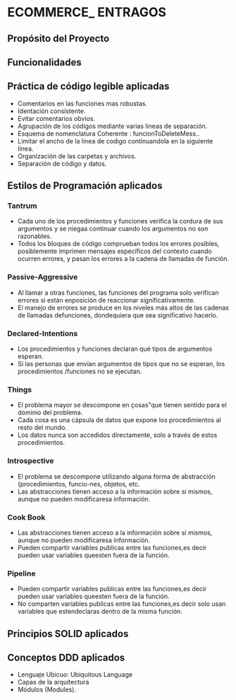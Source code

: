 # ECOMMERCE_ ENTRAGOS
## Propósito del Proyecto
## Funcionalidades
## Práctica de código legible aplicadas
* Comentarios en las funciones mas robustas.
* Identación consistente.
* Evitar comentarios obvios.
* Agrupación de los códigos mediante varias lineas de separación.
* Esquema de nomenclatura Coherente : funcionToDeleteMess..
* Limitar el ancho de la linea de codigo continuandola en la siguiente linea.
* Organización de las carpetas y archivos.
* Separación de código y datos.

## Estilos de Programación aplicados
### Tantrum
* Cada uno de los procedimientos y funciones verifica la cordura de sus argumentos y se niegaa continuar cuando los argumentos no son razonables.
* Todos los bloques de código comprueban todos los errores posibles, posiblemente imprimen mensajes específicos del contexto cuando ocurren errores, y pasan los errores a la cadena de llamadas de función.

### Passive-Aggressive
* Al llamar a otras funciones, las funciones del programa solo verifican errores si están enposición de reaccionar significativamente.
* El manejo de errores se produce en los niveles más altos de las cadenas de llamadas defunciones, dondequiera que sea significativo hacerlo.

### Declared-Intentions
* Los procedimientos y funciones declaran qué tipos de argumentos esperan.
* Si las personas que envían argumentos de tipos que no se esperan, los procedimientos /funciones no se ejecutan.

### Things
* El problema mayor se descompone en çosas"que tienen sentido para el dominio del problema.
* Cada cosa es una cápsula de datos que expone los procedimientos al resto del mundo.
* Los datos nunca son accedidos directamente, solo a través de estos procedimientos.

### Introspective
* El problema se descompone utilizando alguna forma de abstracción (procedimientos, funcio-nes, objetos, etc.
* Las abstracciones tienen acceso a la información sobre sí mismos, aunque no pueden modificaresa información.

### Cook Book
* Las abstracciones tienen acceso a la información sobre sí mismos, aunque no pueden modificaresa información.
* Pueden compartir variables publicas entre las funciones,es decir pueden usar variables queesten fuera de la función.

### Pipeline
* Pueden compartir variables publicas entre las funciones,es decir pueden usar variables queesten fuera de la función.
* No comparten variables publicas entre las funciones,es decir solo usan variables que estendeclaras dentro de la misma función.


## Principios SOLID aplicados
## Conceptos DDD aplicados
* Lenguaje Ubicuo: Ubiquitous Language
* Capas de la arquitectura
* Módulos (Modules).